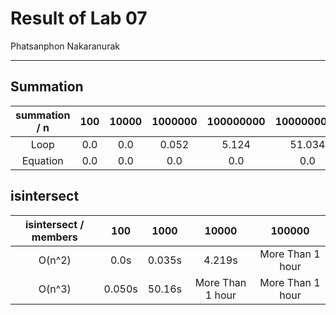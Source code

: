 # Result of Lab 07
Phatsanphon Nakaranurak

---

## Summation
|     summation / n     | 100 | 10000 | 1000000 | 100000000 | 1000000000 |
|:---------------------:|:---:|:-----:|:-------:|:---------:|:----------:|
|          Loop         | 0.0 |  0.0  |  0.052  |   5.124   |   51.034   |
|        Equation       | 0.0 |  0.0  |   0.0   |    0.0    |     0.0    |

## isintersect
| isintersect / members |   100  |  1000  |       10000      |      100000      |
|:---------------------:|:------:|:------:|:----------------:|:----------------:|
|         O(n^2)        |  0.0s  | 0.035s |      4.219s      | More Than 1 hour |
|         O(n^3)        | 0.050s | 50.16s | More Than 1 hour | More Than 1 hour |